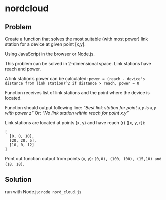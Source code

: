 # nordcloud


## Problem

Create a function that solves the most suitable (with most power) link station for a device at given point [x,y].

Using JavaScript in the browser or Node.js.

This problem can be solved in 2-dimensional space. Link stations have reach and power.

A link station’s power can be calculated:
`power = (reach - device's distance from link station)^2 if distance > reach, power = 0`

Function receives list of link stations and the point where the device is located.

Function should output following line:
_“Best link station for point x,y is x,y with power z”_
Or:
_“No link station within reach for point x,y”_

Link stations are located at points (x, y) and have reach (r) ([x, y, r]):

```
[
  [0, 0, 10],
  [20, 20, 5],
  [10, 0, 12]
]
```

Print out function output from points (x, y):
`(0,0), (100, 100), (15,10) and (18, 18)`.

## Solution

run with Node.js:
`node nord_cloud.js`
